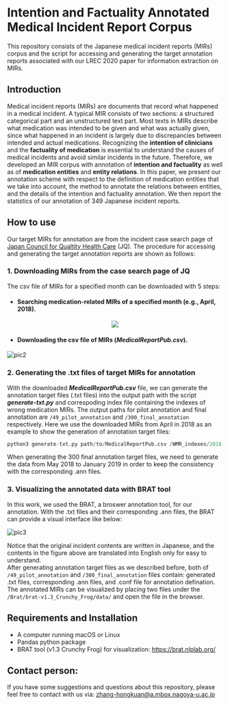 # Intention and Factuality Annotated Medical Incident Report Corpus
This repository consists of the Japanese medical incident reports (MIRs) corpus and the script for accessing and generating the target annotation reports associated with our LREC 2020 paper for information extraction on MIRs.

## Introduction
Medical incident reports (MIRs) are documents that record what happened in a medical incident. A typical MIR consists of two sections: a structured categorical part and an unstructured text part. Most texts in MIRs describe what medication was intended to be given and what was actually given, since what happened in an incident is largely due to discrepancies between intended and actual medications. Recognizing the **intention of clinicians** and the **factuality of medication** is essential to understand the causes of medical incidents and avoid similar incidents in the future. Therefore, we developed an MIR corpus with annotation of **intention and factuality** as well as of **medication entities** and **entity relations**. In this paper, we present our annotation scheme with respect to the definition of medication entities that we take into account, the method to annotate the relations between entities, and the details of the intention and factuality annotation. We then report the statistics of our annotation of 349 Japanese incident reports.  

## How to use
Our target MIRs for annotation are from the incident case search page of [Japan Council for Qualtity Health Care](http://www.med-safe.jp/mpsearch/SearchReport.action) (JQ). The procedure for accessing and generating the target annotation reports are shown as follows:

### 1. Downloading MIRs from the case search page of JQ
The csv file of MIRs for a specified month can be downloaded with 5 steps:
* #### Searching medication-related MIRs of a specified month (e.g., April, 2018).

<p align="center">
<img src="https://github.com/zhkleciel/JQMIR/blob/master/pics/pic1.png" />
</p>

* #### Downloading the csv file of MIRs (***MedicalReportPub.csv***).
![pic2](https://github.com/zhkleciel/JQMIR/blob/master/pics/pic2.png)

### 2. Generating the .txt files of target MIRs for annotation

With the downloaded ***MedicalReportPub.csv*** file, we can generate the annotation target files (.txt files) into the output path with the script ***generate-txt.py*** and correspoding index file containing the indexes of wrong medication MIRs. The output paths for pilot annotation and final annotation are `/49_pilot_annotation` and `/300_final_annotation` respectively. Here we use the downloaded MIRs from April in 2018 as an example to show the generation of annotation target files:

```python
python3 generate-txt.py path/to/MedicalReportPub.csv /WMR_indexes/2018-Apr-indexes.txt /49_pilot_annotation
```  

When generating the 300 final annotation target files, we need to generate the data from May 2018 to January 2019 in order to keep the consistency with the corresponding .ann files.


### 3. Visualizing the annotated data with BRAT tool
In this work, we used the BRAT, a broswer annotation tool, for our annotation. With the .txt files and their corresponding .ann files, the BRAT can provide a visual interface like below:

![pic3](https://github.com/zhkleciel/JQMIR/blob/master/pics/mir-in-brat.png)

Notice that the original incident contents are written in Japanese, and the contents in the figure above are translated into English only for easy to understand.  
After generating annotation target files as we described before, both of `/49_pilot_annotation` and `/300_final_annotation` files contain: generated .txt files, corresponding .ann files, and .conf file for annotation defination. The annotated MIRs can be visualized by placing two files under the `/Brat/brat-v1.3_Crunchy_Frog/data/` and open the file in the browser.

## Requirements and Installation
* A computer running macOS or Linux
* Pandas python package
* BRAT tool (v1.3 Crunchy Frog) for visualization: https://brat.nlplab.org/

## Contact person:
If you have some suggestions and questions about this repository, please feel free to contact with us via: zhang-hongkuan@a.mbox.nagoya-u.ac.jp
